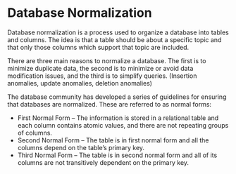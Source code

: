 # Database Normalization 

Database normalization is a process used to organize a database into tables and columns. The idea is that a table should be about a specific topic and that only those columns which support that topic are included.

There are three main reasons to normalize a database. The first is to minimize duplicate data, the second is to minimize or avoid data modification issues, and the third is to simplify queries. 
(Insertion anomalies, update anomalies, deletion anomalies)

The database community has developed a series of guidelines for ensuring that databases are normalized. These are referred to as normal forms:

-   First Normal Form – The information is stored in a relational table and each column contains atomic values, and there are not repeating groups of columns.
-   Second Normal Form – The table is in first normal form and all the columns depend on the table’s primary key.
-   Third Normal Form – The table is in second normal form and all of its columns are not transitively dependent on the primary key.